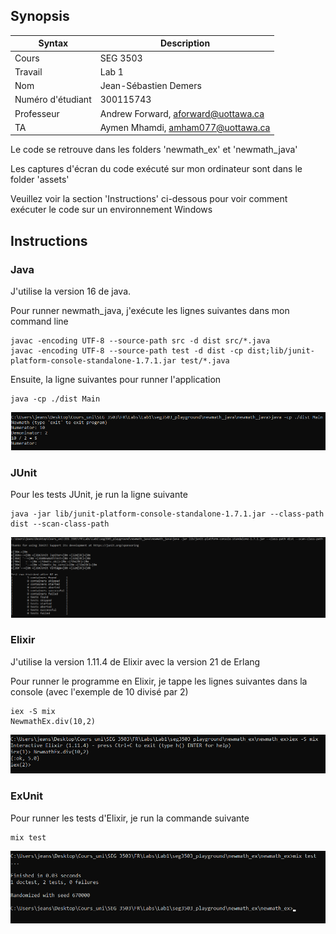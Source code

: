 ## Synopsis

| Syntax | Description |
| --- | --- |
| Cours | SEG 3503 |
| Travail | Lab 1 |
| Nom | Jean-Sébastien Demers |
| Numéro d'étudiant | 300115743 |
| Professeur | Andrew Forward, aforward@uottawa.ca |
| TA | Aymen Mhamdi, amham077@uottawa.ca |

Le code se retrouve dans les folders 'newmath_ex' et 'newmath_java'

Les captures d'écran du code exécuté sur mon ordinateur sont dans le folder 'assets'

Veuillez voir la section 'Instructions' ci-dessous pour voir comment exécuter le code sur un environnement Windows

## Instructions

### Java

J'utilise la version 16 de java.

Pour runner newmath_java, j'exécute les lignes suivantes dans mon command line

```
javac -encoding UTF-8 --source-path src -d dist src/*.java
javac -encoding UTF-8 --source-path test -d dist -cp dist;lib/junit-platform-console-standalone-1.7.1.jar test/*.java
```

Ensuite, la ligne suivantes pour runner l'application

```
java -cp ./dist Main
```

![Java dans la console](assets/java.PNG)

### JUnit

Pour les tests JUnit, je run la ligne suivante

```
java -jar lib/junit-platform-console-standalone-1.7.1.jar --class-path dist --scan-class-path
```

![JUnit dans la console](assets/junit.PNG)

### Elixir

J'utilise la version 1.11.4 de Elixir avec la version 21 de Erlang

Pour runner le programme en Elixir, je tappe les lignes suivantes dans la console (avec l'exemple de 10 divisé par 2)

```
iex -S mix
NewmathEx.div(10,2)
```

![Elixir dans la console](assets/elixir.PNG)

### ExUnit

Pour runner les tests d'Elixir, je run la commande suivante

```
mix test
```

![ExUnit dans la console](assets/ExUnit.PNG)

